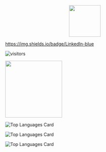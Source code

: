 <div id="header" align="center">
  <img src="https://media.giphy.com/media/M9gbBd9nbDrOTu1Mqx/giphy.gif" width="100"/>
</div>

https://img.shields.io/badge/LinkedIn-blue


![visitors](https://visitor-badge.glitch.me/badge?page_id=page.id)

<!---
Awadhesh96/Awadhesh96 is a ✨ special ✨ repository because its `README.md` (this file) appears on your GitHub profile.
You can click the Preview link to take a look at your changes.
--->
<img height="180em" src="https://github-readme-stats.vercel.app/api?username=Awadhesh96&show_icons=true&hide_border=true&&count_private=true&include_all_commits=true" />


![Top Languages Card](https://github-readme-stats.vercel.app/api/top-langs/?username=Awadhesh96)

![Top Languages Card](https://github-readme-stats.vercel.app/api/top-langs/?username=shinokada&layout=compact)


![Top Languages Card](https://github-readme-stats.vercel.app/api/top-langs/?username=shinokada&hide=javascript,html)

